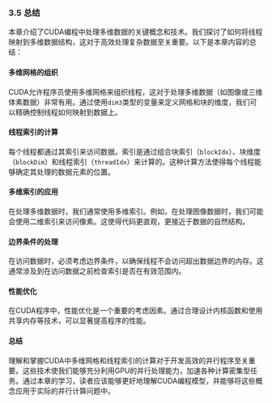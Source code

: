 ### 3.5 总结

本章介绍了CUDA编程中处理多维数据的关键概念和技术。我们探讨了如何将线程映射到多维数据结构，这对于高效处理复杂数据至关重要。以下是本章内容的总结：

#### 多维网格的组织

CUDA允许程序员使用多维网格来组织线程，这对于处理多维数据（如图像或三维体素数据）非常有用。通过使用`dim3`类型的变量来定义网格和块的维度，我们可以精确控制线程如何映射到数据上。

#### 线程索引的计算

每个线程都通过其索引来访问数据。索引是通过组合块索引（`blockIdx`）、块维度（`blockDim`）和线程索引（`threadIdx`）来计算的。这种计算方法使得每个线程能够确定其处理的数据元素的位置。

#### 多维索引的应用

在处理多维数据时，我们通常使用多维索引。例如，在处理图像数据时，我们可能会使用二维索引来访问像素。这使得代码更直观，更接近于数据的自然结构。

#### 边界条件的处理 

在访问数据时，必须考虑边界条件，以确保线程不会访问超出数据边界的内存。这通常涉及到在访问数据之前检查索引是否在有效范围内。

#### 性能优化

在CUDA程序中，性能优化是一个重要的考虑因素。通过合理设计内核函数和使用共享内存等技术，可以显著提高程序的性能。

#### 总结

理解和掌握CUDA中多维网格和线程索引的计算对于开发高效的并行程序至关重要。这些技术使我们能够充分利用GPU的并行处理能力，加速各种计算密集型任务。通过本章的学习，读者应该能够更好地理解CUDA编程模型，并能够将这些概念应用于实际的并行计算问题中。
